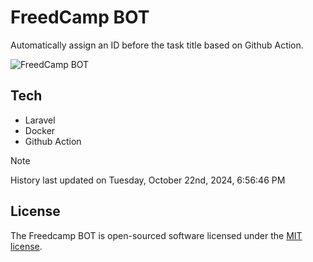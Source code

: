 # FreedCamp BOT

Automatically assign an ID before the task title based on Github Action.

![FreedCamp BOT](https://repository-images.githubusercontent.com/737932867/7d34798b-2680-471c-b089-a78a718d3d6a)

## Tech

- Laravel
- Docker
- Github Action

> [!NOTE]  
> History last updated on Tuesday, October 22nd, 2024, 6:56:46 PM

## License

The Freedcamp BOT is open-sourced software licensed under the [MIT license](https://opensource.org/licenses/MIT).
